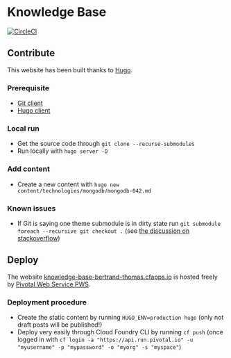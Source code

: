 # Knowledge Base

[![CircleCI](https://circleci.com/gh/devpro/knowledgebase-web.svg?style=svg)](https://circleci.com/gh/devpro/knowledgebase-web)

## Contribute

This website has been built thanks to [Hugo](https://gohugo.io/).

### Prerequisite

- [Git client](https://git-scm.com/downloads)
- [Hugo client](https://gohugo.io/getting-started/installing)

### Local run

- Get the source code through `git clone --recurse-submodules`
- Run locally with `hugo server -D`

### Add content

- Create a new content with `hugo new content/technologies/mongodb/mongodb-042.md`

### Known issues

- If Git is saying one theme submodule is in dirty state run `git submodule foreach --recursive git checkout .` (see [the discussion on stackoverflow](https://stackoverflow.com/questions/4873980/git-diff-says-subproject-is-dirty))

## Deploy

The website [knowledge-base-bertrand-thomas.cfapps.io](https://knowledge-base-bertrand-thomas.cfapps.io/) is hosted freely by [Pivotal Web Service PWS](https://run.pivotal.io/).

### Deployment procedure

- Create the static content by running `HUGO_ENV=production hugo` (only not draft posts will be published!)
- Deploy very easily through Cloud Foundry CLI by running `cf push` (once logged in with `cf login -a "https://api.run.pivotal.io" -u "myusername" -p "mypassword" -o "myorg" -s "myspace"`)
